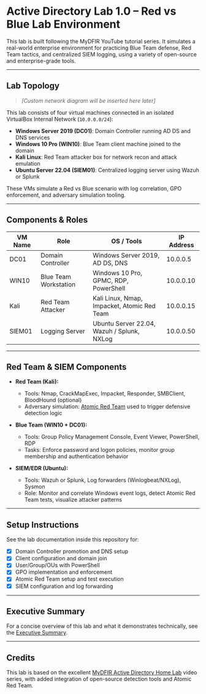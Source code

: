 # Active Directory Lab 1.0 – Red vs Blue Lab Environment

This lab is built following the MyDFIR YouTube tutorial series. It simulates a real-world enterprise environment for practicing Blue Team defense, Red Team tactics, and centralized SIEM logging, using a variety of open-source and enterprise-grade tools.

---

## Lab Topology

> *[Custom network diagram will be inserted here later]*

This lab consists of four virtual machines connected in an isolated VirtualBox Internal Network (`10.0.0.0/24`):

- **Windows Server 2019 (DC01)**: Domain Controller running AD DS and DNS services
- **Windows 10 Pro (WIN10)**: Blue Team client machine joined to the domain
- **Kali Linux**: Red Team attacker box for network recon and attack emulation
- **Ubuntu Server 22.04 (SIEM01)**: Centralized logging server using Wazuh or Splunk

These VMs simulate a Red vs Blue scenario with log correlation, GPO enforcement, and adversary simulation tooling.

---

## Components & Roles

| VM Name   | Role                   | OS / Tools                                        | IP Address  |
|-----------|------------------------|--------------------------------------------------|-------------|
| DC01      | Domain Controller      | Windows Server 2019, AD DS, DNS                   | 10.0.0.5    |
| WIN10     | Blue Team Workstation  | Windows 10 Pro, GPMC, RDP, PowerShell             | 10.0.0.10   |
| Kali      | Red Team Attacker      | Kali Linux, Nmap, Impacket, Atomic Red Team       | 10.0.0.15   |
| SIEM01    | Logging Server         | Ubuntu Server 22.04, Wazuh / Splunk, NXLog        | 10.0.0.50   |

---

## Red Team & SIEM Components

- **Red Team (Kali):**
  - Tools: Nmap, CrackMapExec, Impacket, Responder, SMBClient, BloodHound (optional)
  - Adversary simulation: [Atomic Red Team](https://github.com/redcanaryco/atomic-red-team) used to trigger defensive detection logic

- **Blue Team (WIN10 + DC01):**
  - Tools: Group Policy Management Console, Event Viewer, PowerShell, RDP
  - Tasks: Enforce password and logon policies, monitor group membership and authentication behavior

- **SIEM/EDR (Ubuntu):**
  - Tools: Wazuh or Splunk, Log forwarders (Winlogbeat/NXLog), Sysmon
  - Role: Monitor and correlate Windows event logs, detect Atomic Red Team tests, visualize attacker patterns

---

## Setup Instructions

See the lab documentation inside this repository for:

- [x] Domain Controller promotion and DNS setup
- [x] Client configuration and domain join
- [x] User/Group/OUs with PowerShell
- [x] GPO implementation and enforcement
- [x] Atomic Red Team setup and test execution
- [x] SIEM configuration and log forwarding

---

## Executive Summary

For a concise overview of this lab and what it demonstrates technically, see the [Executive Summary](./EXECUTIVE_SUMMARY.md).

---

## Credits

This lab is based on the excellent [MyDFIR Active Directory Home Lab](https://www.youtube.com/@MyDFIR) video series, with added integration of open-source detection tools and Atomic Red Team.
